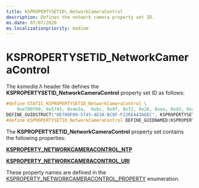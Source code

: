 ```yaml
---
title: KSPROPERTYSETID\_NetworkCameraControl
description: Defines the network camera property set ID. 
ms.date: 07/07/2020
ms.localizationpriority: medium
---
```


# KSPROPERTYSETID\_NetworkCameraControl

The *ksmedia.h* header file defines the **KSPROPERTYSETID\_NetworkCameraControl** property set ID as follows:

```cpp
#define STATIC_KSPROPERTYSETID_NetworkCameraControl \
    0xe780f09, 0x5745, 0x4e3a,  0xbc, 0x9f, 0xf2, 0x26, 0xea, 0x43, 0xa6, 0xec
DEFINE_GUIDSTRUCT("0E780F09-5745-4E3A-BC9F-F226EA43A6EC", KSPROPERTYSETID_NetworkCameraControl);
#define KSPROPERTYSETID_NetworkCameraControl DEFINE_GUIDNAMED(KSPROPERTYSETID_NetworkCameraControl)
```

The **KSPROPERTYSETID\_NetworkCameraControl** property set contains the following properties:

[**KSPROPERTY_NETWORKCAMERACONTROL_NTP**](./ksproperty-networkcameracontrol-ntp.md)

[**KSPROPERTY_NETWORKCAMERACONTROL_URI**](./ksproperty-networkcameracontrol-uri.md)

These property names are defined in the [KSPROPERTY_NETWORKCAMERACONTROL_PROPERTY](/windows-hardware/drivers/ddi/ksmedia/ne-ksmedia-ksproperty_networkcameracontrol_property) enumeration.
